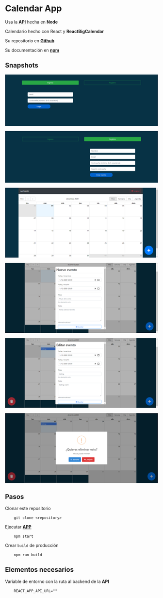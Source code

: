 # Calendar App

Usa la **[API](https://github.com/norbix14/calendarapi)** hecha en **Node**

Calendario hecho con React y **ReactBigCalendar**

Su repositorio en **[Github](https://github.com/jquense/react-big-calendar#readme)**

Su documentación en **[npm](https://www.npmjs.com/package/react-big-calendar)**

## Snapshots

![Login](/snapshots/login.png "Login")

![Register](/snapshots/register.png "Registro")

![Calendar](/snapshots/calendar.png "Calendario")

![Add event](/snapshots/add.png "Agregar un evento")

![Update event](/snapshots/update.png "Actualizar un evento")

![Delete event](/snapshots/delete.png "Eliminar un evento")

## Pasos
Clonar este repositorio

		git clone <repository>

Ejecutar **[APP](http://localhost:3000 "Modo de desarrollo")**

		npm start

Crear `build` de producción

		npm run build

## Elementos necesarios

Variable de entorno con la ruta al backend de la **API**

		REACT_APP_API_URL=""
